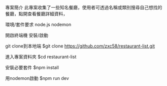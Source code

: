 
專案簡介
此專案收集了一些知名餐廳，使用者可透過名稱或類別搜尋自己想找的餐廳，點開查看餐廳詳細資料，


環境/套件要求
node.js
nodemon 


開啟終端機 安裝/啟動

git clone到本地端
$git clone https://github.com/zxc58/restaurant-list.git

進入專案資料夾
$cd restaurant-list

安裝必要套件
$npm install

用nodemon啟動
$npm run dev

